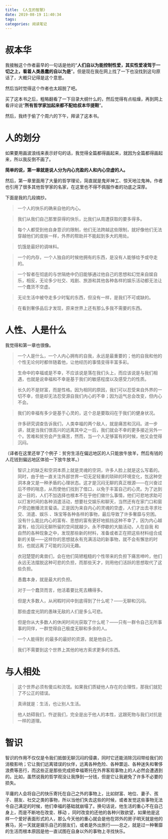 ```yaml
---
title: 《人生的智慧》
date: 2019-08-19 11:40:34
tags:
categories: 阅读笔记
---
```


# 叔本华

我接触这个作者最早的一句话是他的“**人们自以为能控制性爱，其实性爱凌驾于一切之上，看着人类愚蠢的自以为是**”。但是现在我在网上找了一下也没找到这句原话了，大概只记得是这个意思。

然后当时觉得这个作者也太超脱了吧。

买了这本书之后，粗略翻看了一下目录大纲什么的，然后觉得有点枯燥，再到网上看评论说“**所有哲学家加起来都不配给叔本华提鞋**”。

然后，我终于偷了个周六的下午，拜读了这本书。

# 人的划分

如果要用画波浪线来表示好句的话，我觉得全篇都得画起来，就因为全篇都得画起来，所以我反倒不画了。

**简单的说，第一章就是说人分为内心充盈的人和内心空虚的人。**

然后，第一章里面用了大量的哲学理论，简直就是鬼斧神工、惊天地泣鬼神。作者也引用了很多其他哲学家的名家，在这里也不得不佩服作者的功底之深厚。

下面是我的几段摘抄。

> 一个人的快乐的确来自他的内心。

> 我们从我们自己那里获得的快乐，比我们从周遭获取的要多得多。

> 每个人都受到他自身意识的限制，他们无法跨越这些限制，就好像他们无法穿越他们的皮肤一样，外界的帮助并不能起到多大的用处。

> 饥饿是最好的调味料。

> 一个的内存，一个人独自的时候他拥有的东西，是没有人能够给予或夺走的。

> 一个智者在彻底的与世隔绝中仍旧能够通过他自己的思想和幻觉来自娱自乐，相反，无论多少社交、戏剧、旅游和其他各种各样的娱乐活动都无法让一个蠢货不空虚。

> 无论生活中被夺走多少时髦的东西，但没有一样，是我们不可或缺的。

> 在看到奢侈品后才发现，原来世界上还有那么多我不需要的东西。

# 人性、人是什么

我觉得和第一章也很像。

> 一个人是什么，一个人内心拥有的自我，永远是最重要的；他的自我和他的个性无论何时都伴随着他，让他经历的事情变得丰富多彩。

> 生命中的幸福或是不幸，不应该说是落在我们头上，而应该说是与我们相遇，也就是说幸福和不幸是基于我们的敏感程度以及感受力的性质。

> 长久的不是财富，而是性格。因为相同的原因，我们可以忍受来自外界的一切不幸，但是却无法忍受源自我们内心的不幸；因为运气总会改变，但内心不会。

> 我们的幸福有多少是基于心灵的，这个总是要取闷在于我们的健身状况。

> 许多研究调查告诉我们，人类幸福的两个敌人，就是痛苦和沉闷。进一步讲，就是当我们很高兴的远离其中之一后，我们就会不幸的更多接近另外一个。苦难和贫穷会产生痛苦，然而，当一个人足够富有的时候，他又会觉得沉闷。

（译者在这里还举了个例子：贫穷生活在偏远地区的人只能放牛放羊，然后有钱的人花钱到偏远地区体验一下放牛放羊。）

> 智识上的缺乏和空洞本质上就是灵魂的空洞，许多人脸上就是这么写着的。同时，由于他一直关注外部世界一切无足轻重的琐碎的环境变化，忥这种空洞本身又是一种矛盾的心理状态。这才是沉闷无聊的真正根源——在兴奋过后不停的喘息，从而使他们找到了借口，以免于丰富自己的心灵。为了达到这一目的，人们不加选择也根本不在乎他们做什么事情，他们可悲地求助可以打发时间的各种消遣活动，想要社交娱乐和聊天，当然还有在家门口和窗户旁边散播流言蜚语。正是因为来自内心的灵魂的空虚，人们才出去寻求社交、消遣、娱乐 、珠宝等各种各样的事物，最后导致了许多奢靡与穷困。没有什么能比内心的富有、思想的富有更好地抵挡这种不幸了，因为内心越富有，给沉闷无聊所留的空间就越少。永不停歇的大脑活动，人在自我 和自然的各种现象之中，发现那些新的材料，准备或者正在把这些材料组合成新的关联——这样你的思想就永有充满活动的新事物，就不会有懈怠的时刻，也就远离了可能的沉闷无趣。

> 衣冠楚楚的禽兽们，会在他们简陋粗糙的个性带来的负担下痛苦呻吟，他们永远无法摆脱这种可悲的负担，而那些天才，则用他们活跃的思想取代了这些负担。

> 愚蠢本身，就是最大的负担。

> 对于一个蠢货而言，他活着要比死去糟得多。

> 但是大多数人，从闲暇时间中到底得到了什么呢？——无聊和沉闷。

> 那些虚度光阴的愚昧无敌的人们是多么可悲。

> 但是你从大多数人的休闲时间光获取了什么呢？——只有一群令自己无所事事的同伴，一群觉得自己极度无聊和多余的人。

> 一个人能得到 的最多的最好的资源，就是他自己。

> 我们不需要到这个世界上其他的地方索求更多的东西。

# 与人相处

> 这个世界必须有傻瓜和流氓。如果我们质疑他人存在的合理性，那我们就犯了不公正的错误。

> 真谛就是：生活，也让别人生活。

> 他人妨碍我们，忤逆我们，完全是出于他人的本性，这跟死物与我们对抗是一样的道理。

# 智识

智识的作用不仅仅是令我们抵御无聊沉闷的侵袭，同时它还能消除沉闷带给我们的消极影响；它让我们远离错误的伙伴，远离各种危险、各种噩运、各种迷失和奢侈浪费等恶行，而这些正是那些完成把幸福寄托在外界客观事物上的人必然会遭遇到的。比如，虽然说我的哲学观没让我挣到一分钱，但是它让我避免了许多不必要的损失。

平庸的人会将自己的快乐寄托在自己之外的事物上，比如财富、地位、妻子、孩子、朋友、社交之类的事物，所以当他们失去这些的时候，或者发觉这些事物无法令自己满足的时候，他们幸福的基础就崩塌了。换句话说，他生活的重心不在自己身上，而是不断地在改变、移动 ，同时改变的还他的各种兴致欲望，如果他是这样一个爱好表面形式的人，那么今天他的重心就会是他在郊外的房子明天就是他的赛马，另一天就是娱乐自己的朋友们，或者是外出旅行——总之，就是过一种奢靡的生活而根本原因是他一直试图在自身以外的事物上寻找快乐。

